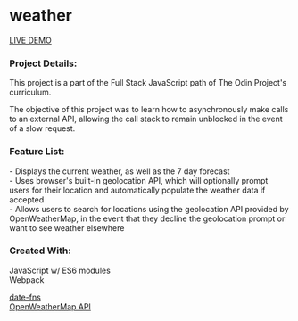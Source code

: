 # weather

[LIVE DEMO](https://nekoliav.github.io/weather/)

<h3>Project Details:</h3>
<p>This project is a part of the Full Stack JavaScript path of The Odin Project's curriculum.</p>
<p>The objective of this project was to learn how to asynchronously make calls to an external API, allowing the call stack to remain unblocked in the event of a slow request.</p>

<h3>Feature List:</h3>
- Displays the current weather, as well as the 7 day forecast</br>
- Uses browser's built-in geolocation API, which will optionally prompt users for their location and automatically populate the weather data if accepted</br>
- Allows users to search for locations using the geolocation API provided by OpenWeatherMap, in the event that they decline the geolocation prompt or want to see weather elsewhere

<h3>Created With:</h3>
JavaScript w/ ES6 modules</br>
Webpack</br>

[date-fns](https://date-fns.org/v2.28.0/docs/format/)</br>
[OpenWeatherMap API](https://openweathermap.org/api)
